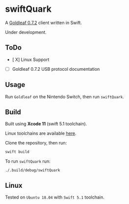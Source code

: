 # swiftQuark

A [Goldleaf 0.7.2](https://github.com/XorTroll/Goldleaf) client written in Swift.

Under development.

## ToDo

- [ X] Linux Support 
- [ ] Goldleaf 0.7.2 USB protocol documentation

## Usage

Run `Goldleaf` on the Nintendo Switch, then run `swiftQuark`.

## Build

Built using **Xcode 11** (swift 5.1 toolchain).

Linux toolchains are available [here](https://swift.org/download/#releases).

Clone the repository, then run:
```bash
swift build
```

To run `swiftQuark` run: 
```
./.build/debug/swiftQuark
```

## Linux

Tested on `Ubuntu 18.04` with `Swift 5.1` toolchain.
